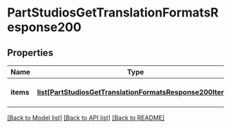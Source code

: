 # PartStudiosGetTranslationFormatsResponse200

## Properties
Name | Type | Description | Notes
------------ | ------------- | ------------- | -------------
**items** | [**list[PartStudiosGetTranslationFormatsResponse200Items]**](PartStudiosGetTranslationFormatsResponse200Items.md) | Array of translation formats | [optional] 

[[Back to Model list]](../README.md#documentation-for-models) [[Back to API list]](../README.md#documentation-for-api-endpoints) [[Back to README]](../README.md)


